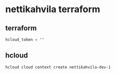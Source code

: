 # nettikahvila terraform

## terraform

```terraform.tfvars
hcloud_token = ""
```

## hcloud

```shell
hcloud cloud context create nettikahvila-dev-1
```
